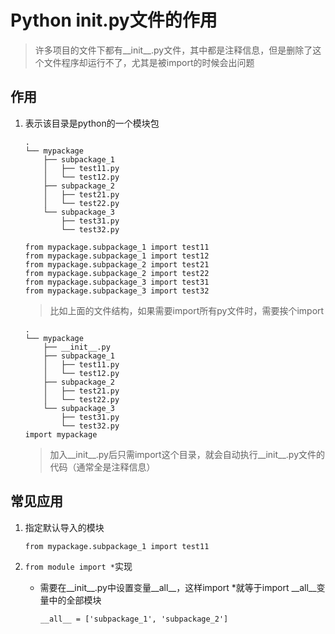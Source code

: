 # Python __init__.py文件的作用

> 许多项目的文件下都有__init__.py文件，其中都是注释信息，但是删除了这个文件程序却运行不了，尤其是被import的时候会出问题

## 作用
1. 表示该目录是python的一个模块包

    ```
    .
    └── mypackage
        ├── subpackage_1
        │   ├── test11.py
        │   └── test12.py
        ├── subpackage_2
        │   ├── test21.py
        │   └── test22.py
        └── subpackage_3
            ├── test31.py
            └── test32.py

    from mypackage.subpackage_1 import test11
    from mypackage.subpackage_1 import test12
    from mypackage.subpackage_2 import test21
    from mypackage.subpackage_2 import test22
    from mypackage.subpackage_3 import test31
    from mypackage.subpackage_3 import test32
    ```
    > 比如上面的文件结构，如果需要import所有py文件时，需要挨个import

    ```
    .
    └── mypackage
        ├── __init__.py
        ├── subpackage_1
        │   ├── test11.py
        │   └── test12.py
        ├── subpackage_2
        │   ├── test21.py
        │   └── test22.py
        └── subpackage_3
            ├── test31.py
            └── test32.py
    import mypackage
    ```
    > 加入__init__.py后只需import这个目录，就会自动执行__init__.py文件的代码（通常全是注释信息）


## 常见应用
1. 指定默认导入的模块

    `from mypackage.subpackage_1 import test11`

   
2. `from module import *`实现
    - 需要在__init__.py中设置变量__all__，这样import *就等于import __all__变量中的全部模块
        ```
        __all__ = ['subpackage_1', 'subpackage_2']
        ```

